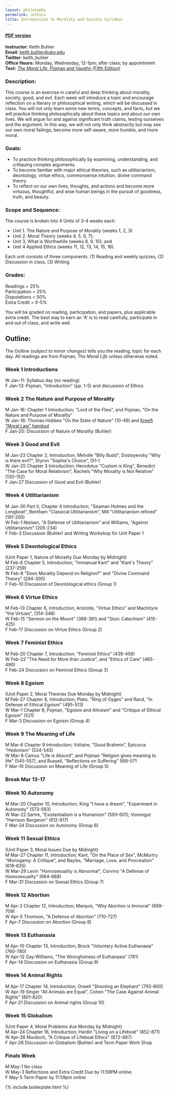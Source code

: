 ```yaml
---
layout: philosophy
permalink: /ethics
title: Introduction to Morality and Society Syllabus
---
```


#### [PDF version](/syllabi/syllabus-ethics-2017.pdf)    
**Instructor:** Keith Buhler     
**Email:** keith.buhler@uky.edu      
**Twitter:** keith_buhler    
**Office Hours:** Monday, Wednesday, 12-1pm; after class; by appointment     
**Text:** [*The Moral Life*, Pojman and Vaughn (Fifth Edition)](http://amzn.to/2iFegft)    

### Description:
This course is an exercise in careful and deep thinking about morality, society, good, and evil. Each week will introduce a topic and encourage reflection on a literary or philosophical writing, which will be discussed in class. You will not only learn some new terms, concepts, and facts, but we will practice thinking philosophically about these topics and about our own lives. We will argue for and against significant truth claims, testing ourselves and the argument. In this way, we will not only think abstractly but may see our own moral failings, become more self-aware, more humble, and more moral.


### Goals:

* To practice thinking philosophically by examining, understanding, and critiquing complex arguments.
* To become familiar with major ethical theories, such as utilitarianism, deontology, virtue ethics, commonsense intuition, divine command theory
* To reflect on our own lives, thoughts, and actions and become more virtuous, thoughtful, and wise human beings in the pursuit of goodness, truth, and beauty.

### Scope and Sequence:

The course is broken into 4 Units of 3-4 weeks each: 

- Unit 1. The Nature and Purpose of Morality (weeks 1, 2, 3) 
- Unit 2. Moral Theory (weeks 4, 5, 6, 7); 
- Unit 3, What is Worthwhile (weeks 8, 9, 10); and 
- Unit 4 Applied Ethics (weeks 11, 12, 13, 14, 15, 16).  

Each unit consists of three components. (1) Reading and weekly quizzes, (2) Discussion in class, (3) Writing. 

### Grades:

Readings = 25%  
Participation = 25%  
Disputations = 50%  
Extra Credit = 0-5%  

You will be graded on reading, participation, and papers, plus applicable extra credit. The best way to earn an 'A' is to read carefully, participate in and out of class, and write well.  


## Outline:

The Outline (*subject to minor changes*) tells you the reading, topic for each day. All readings are from Pojman, *The Moral Life* unless otherwise noted. 

### Week 1 Introductions  
W       Jan-11:  Syllabus day (no reading)    
F       Jan-13:  Pojman, "Introduction" (pp. 1-5) and discussion of Ethics 

### Week 2 The Nature and Purpose of Morality  
M       Jan-16:  Chapter 1 Introduction;  "Lord of the Flies", and Pojman, "On the Nature and Purpose of Morality"  
W       Jan-18:  Thomas Hobbes "On the State of Nature" (10-49) and [Kreeft "Moral Law" handout](https://docs.google.com/document/d/1YpvuIGx7Ld2vUYDpchOERIQbXL8PUZha_WixeD7vCHo/edit#)   
F       Jan-20:  Discussion of Nature of Morality (Buhler)  

### Week 3 Good and Evil
M       Jan-23   Chapter 2, Introduction; Melville "Billy Budd", Dostoyevsky "Why is there evil?", Styron "Sophie's Choice",  (51-)  
W       Jan-25   Chapter 3 Introduction; Herodotus "Custom is King", Benedict "The Case for Moral Relativism", Rachels "Why Morality is Not Relative" (130-152)  
F       Jan-27   Discussion of Good and Evil (Buhler)  

### Week 4 Utilitarianism
M       Jan-30  Part II, Chapter 4 Introduction; "Seaman Holmes and the Longboat", Bentham "Classical Utilitarianism", Mill "Utilitarianism refined" (191-205)   
W       Feb-1   Nielsen, "A Defense of Utilitarianism" and Williams, "Against Utilitarianism" (205-234)  
F       Feb-3  Discussion (Buhler)  and Writing Workshop for Unit Paper 1   

### Week 5 Deontological Ethics
(Unit Paper 1, Nature of Morality Due Monday by Midnight)    
M       Feb-6  Chapter 5, Introduction; "Immanual Kant" and "Kant's Theory" (237-259)  
W       Feb-8  "Does Morality Depend on Religion?" and "Divine Command Theory" (294-300)  
F       Feb-10  Discussion of Deontological ethics (Group 1)   

### Week 6 Virtue Ethics
M       Feb-13  Chapter 6, Introduction; Aristotle, "Virtue Ethics" and MacIntyre "the Virtues", (314-346)  
W       Feb-15  "Sermon on the Mount" (388-391) and "Stoic Catechism" (415-425)  
F       Feb-17  Discussion on Virtue Ethics (Group 2)   

### Week 7 Feminist Ethics 
M       Feb-20  Chapter 7, Introduction; "Feminist Ethics" (439-456)   
W       Feb-22  "The Need for More than Justice", and "Ethics of Care" (465-490)  
F       Feb-24  Discussion on Feminist Ethics  (Group 3)   


### Week 8 Egoism 
(Unit Paper 2, Moral Theories Due Monday by Midnight)    
M       Feb-27  Chapter 8, Introduction; Plato, "Ring of Gyges" and Rand, "In Defense of Ethical Egoism" (495-513)    
W       Mar-1  Chapter 8, Pojman, "Egoism and Altruism" and "Critique of Ethical Egoism" (521)   
F       Mar-3  Discussion on Egoism  (Group 4)  

### Week 9 The Meaning of Life
M       Mar-6  Chapter 9 Introduction; Voltaire, "Good Brahmin", Epicurus "Hedonism" (534-545)   
W       Mar-8  Camus "Life is Absurd", and Pojman "Religion gives meaning to life" (545-557), and Russell, "Reflections on Suffering" 569-571  
F       Mar-10  Discussion on Meaning of Life  (Group 5)     

### Break Mar 13-17

### Week 10 Autonomy
M       Mar-20  Chapter 10, Introduction; King "I have a dream", "Experiment in Autonomy" (573-593)   
W       Mar-22  Sartre, "Existentialism is a Humanism" (593-601); Vonnegut "Harrison Bergeron" (612-617)   
F       Mar-24   Discussion on Autonomy (Group 6) 

 
### Week 11 Sexual Ethics  
(Unit Paper 3, Moral Issues Due by Midnight)     
M       Mar-27  Chapter 11, Introduction; Kant, "On the Place of Sex", McMurtry "Monogamy: A Critique", and Bayles, "Marriage, Love, and Procreation" (619-635)   
W       Mar-29  Levin "Homosexuality is Abnormal", Corvino "A Defense of Homosexuality" (664-688)   
F       Mar-31  Discussion on Sexual Ethics (Group 7)    

### Week 12  Abortion
M       Apr-3  Chapter 12, Introduction; Marquis, "Why Abortion is Immoral" (689-709)    
W       Apr-5  Thomson, "A Defense of Abortion" (710-727)   
F     Apr-7 Discussion on Abortion (Group 8)    

### Week 13 Euthanasia 
M       Apr-10 Chapter 13, Introduction; Brock "Voluntary Active Euthanasia" (760-780)   
W       Apr-12 Gay-Williams, "The Wrongfulness of Euthanasia" (781)  
F       Apr-14   Discussion on Euthanasia (Group 9)  

### Week 14 Animal Rights
M       Apr-17  Chapter 14, Introduction; Orwell "Shooting an Elephant" (793-800)     
W       Apr-19 Singer "All Animals are Equal", Cohen "The Case Against Animal Rights" (801-820)     
F       Apr-21   Discussion on Animal rights (Group 10)     


### Week 15 Globalism 
(Unit Paper 4, Moral Problems due Monday by Midnight)     
M     Apr-24 Chapter 16, Introduction; Hardin "Living on a Lifeboat" (852-871)  
W     Apr-26 Murdoch, "A Critique of Lifeboat Ethics" (872-887)   
F     Apr-28 Discussion on Globalism  (Buhler)  and Term Paper Work Shop

### Finals Week  
M       May-1  No class  
W       May-3  Reflections and Extra Credit Due  by 11:59PM online.    
F       May-5  Term Paper by 11:59pm online  

{% include boilerplate.html %}